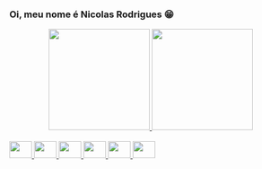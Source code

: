 ### Oi, meu nome é Nicolas Rodrigues 😁

<div align="center"> 
   <a href="HTTPS://github.com/NicolasRodrigues23"> 
   <img height="180em" src="https://github-readme-stats.vercel.app/api?username=NicolasRodrigues23&show_icons=true&theme=github_dark&include_all_commits=true&count_private=true"/> 
   <img height="180em" src="https://github-readme-stats.vercel.app/api/top-langs/?username=NicolasRodrigues23&layout=compact&langs_count=7&theme=github_dark"/> 
 </div>

<div align="display: inline_blocks"><br>
    <img height="30" width="40" src="https://cdn.jsdelivr.net/gh/devicons/devicon/icons/csharp/csharp-original.svg" />
    <img height="30" width="40" src="https://cdn.jsdelivr.net/gh/devicons/devicon/icons/dot-net/dot-net-original.svg" />
    <img height="30" width="40" src="https://cdn.jsdelivr.net/gh/devicons/devicon/icons/c/c-original.svg" />
    <img height="30" width="40" src="https://cdn.jsdelivr.net/gh/devicons/devicon/icons/java/java-original.svg" />
    <img height="30" width="40" src="https://cdn.jsdelivr.net/gh/devicons/devicon/icons/html5/html5-original.svg" />
    <img height="30" width="40" src="https://cdn.jsdelivr.net/gh/devicons/devicon/icons/css3/css3-original.svg" />
</div>

##
